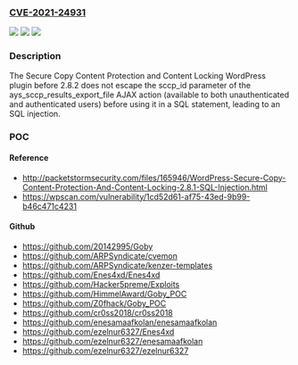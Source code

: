 ### [CVE-2021-24931](https://cve.mitre.org/cgi-bin/cvename.cgi?name=CVE-2021-24931)
![](https://img.shields.io/static/v1?label=Product&message=Secure%20Copy%20Content%20Protection%20and%20Content%20Locking&color=blue)
![](https://img.shields.io/static/v1?label=Version&message=2.8.2%3C%202.8.2%20&color=brighgreen)
![](https://img.shields.io/static/v1?label=Vulnerability&message=CWE-89%20SQL%20Injection&color=brighgreen)

### Description

The Secure Copy Content Protection and Content Locking WordPress plugin before 2.8.2 does not escape the sccp_id parameter of the ays_sccp_results_export_file AJAX action (available to both unauthenticated and authenticated users) before using it in a SQL statement, leading to an SQL injection.

### POC

#### Reference
- http://packetstormsecurity.com/files/165946/WordPress-Secure-Copy-Content-Protection-And-Content-Locking-2.8.1-SQL-Injection.html
- https://wpscan.com/vulnerability/1cd52d61-af75-43ed-9b99-b46c471c4231

#### Github
- https://github.com/20142995/Goby
- https://github.com/ARPSyndicate/cvemon
- https://github.com/ARPSyndicate/kenzer-templates
- https://github.com/Enes4xd/Enes4xd
- https://github.com/Hacker5preme/Exploits
- https://github.com/HimmelAward/Goby_POC
- https://github.com/Z0fhack/Goby_POC
- https://github.com/cr0ss2018/cr0ss2018
- https://github.com/enesamaafkolan/enesamaafkolan
- https://github.com/ezelnur6327/Enes4xd
- https://github.com/ezelnur6327/enesamaafkolan
- https://github.com/ezelnur6327/ezelnur6327

